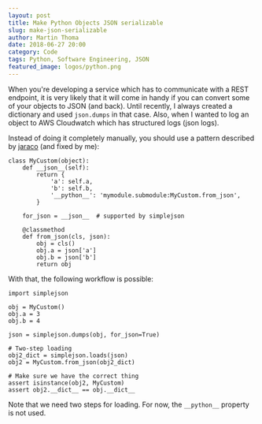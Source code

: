 ```yaml
---
layout: post
title: Make Python Objects JSON serializable
slug: make-json-serializable
author: Martin Thoma
date: 2018-06-27 20:00
category: Code
tags: Python, Software Engineering, JSON
featured_image: logos/python.png
---
```

When you're developing a service which has to communicate with a REST endpoint,
it is very likely that it will come in handy if you can convert some of your
objects to JSON (and back). Until recently, I always created a dictionary and
used `json.dumps` in that case. Also, when I wanted to log an object to
AWS Cloudwatch which has structured logs (json logs).


Instead of doing it completely manually, you should use a pattern described
by [jaraco](https://github.com/simplejson/simplejson/issues/52#issuecomment-23667961)
(and fixed by me):


```
class MyCustom(object):
    def __json__(self):
        return {
            'a': self.a,
            'b': self.b,
            '__python__': 'mymodule.submodule:MyCustom.from_json',
        }

    for_json = __json__  # supported by simplejson

    @classmethod
    def from_json(cls, json):
        obj = cls()
        obj.a = json['a']
        obj.b = json['b']
        return obj
```

With that, the following workflow is possible:

```
import simplejson

obj = MyCustom()
obj.a = 3
obj.b = 4

json = simplejson.dumps(obj, for_json=True)

# Two-step loading
obj2_dict = simplejson.loads(json)
obj2 = MyCustom.from_json(obj2_dict)

# Make sure we have the correct thing
assert isinstance(obj2, MyCustom)
assert obj2.__dict__ == obj.__dict__
```

Note that we need two steps for loading. For now, the `__python__` property
is not used.
